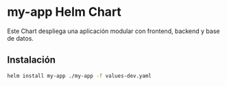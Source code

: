 # my-app Helm Chart

Este Chart despliega una aplicación modular con frontend, backend y base de datos.

## Instalación

```bash
helm install my-app ./my-app -f values-dev.yaml

